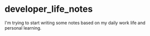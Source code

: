 # developer_life_notes
I'm trying to start writing some notes based on my daily work life and personal learning. 
